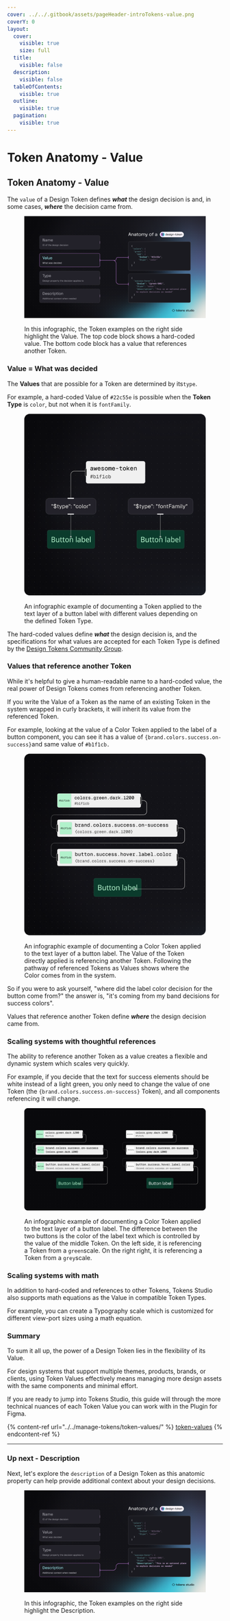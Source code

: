 ```yaml
---
cover: ../../.gitbook/assets/pageHeader-introTokens-value.png
coverY: 0
layout:
  cover:
    visible: true
    size: full
  title:
    visible: false
  description:
    visible: false
  tableOfContents:
    visible: true
  outline:
    visible: true
  pagination:
    visible: true
---
```


# Token Anatomy - Value

## Token Anatomy - Value

The `value` of a Design Token defines _**what**_ the design decision is and, in some cases, _**where**_ the decision came from.&#x20;

<figure><img src="../../.gitbook/assets/token-anatomy-value (1).png" alt=""><figcaption><p>In this infographic, the Token examples on the right side highlight the Value. The top code block shows a hard-coded value. The bottom code block has a value that references another Token. </p></figcaption></figure>



### Value = What was decided

The **Values** that are possible for a Token are determined by its`type`.

For example, a hard-coded Value of `#22c55e` is possible when the **Token Type** is `color`, but not when it is `fontFamily`.

<figure><img src="../../.gitbook/assets/token-intro-example-value.png" alt=""><figcaption><p>An infographic example of documenting a Token applied to the text layer of a button label with different values depending on the defined Token Type. </p></figcaption></figure>



The hard-coded values define _**what**_ the design decision is, and the specifications for what values are accepted for each Token Type is defined by the [Design Tokens Community Group](https://tr.designtokens.org/format/#types).&#x20;



### Values that reference another Token

While it's helpful to give a human-readable name to a hard-coded value, the real power of Design Tokens comes from referencing another Token.&#x20;

If you write the Value of a Token as the name of an existing Token in the system wrapped in curly brackets, it will inherit its value from the referenced Token.&#x20;

For example, looking at the value of a Color Token applied to the label of a button component, you can see it has a value of `{brand.colors.success.on-success}`and same value of `#b1f1cb.`

<figure><img src="../../.gitbook/assets/token-intro-example-value-references.png" alt=""><figcaption><p>An infographic example of documenting a Color Token applied to the text layer of a button label. The Value of the Token directly applied is referencing another Token. Following the pathway of referenced Tokens as Values shows where the Color comes from in the system. </p></figcaption></figure>



So if you were to ask yourself, "where did the label color decision for the button come from?" the answer is, "it's coming from my band decisions for success colors".

Values that reference another Token define _**where**_ the design decision came from.



### Scaling systems with thoughtful references

The ability to reference another Token as a value creates a flexible and dynamic system which scales very quickly.

For example, if you decide that the text for success elements should be white instead of a light green, you only need to change the value of one Token (the `{brand.colors.success.on-success}` Token), and all components referencing it will change.&#x20;

<figure><img src="../../.gitbook/assets/token-intro-example-value-references-changeToken.png" alt=""><figcaption><p>An infographic example of documenting a Color Token applied to the text layer of a button label. The difference between the two buttons is the color of the label text which is controlled by the value of the middle Token. On the left side, it is referencing a Token from a <code>green</code>scale. On the right right, it is referencing a Token from a <code>grey</code>scale. </p></figcaption></figure>





### Scaling systems with math

In addition to hard-coded and references to other Tokens, Tokens Studio also supports math equations as the Value in compatible Token Types.

For example, you can create a Typography scale which is customized for different view-port sizes using a math equation.



### Summary

To sum it all up, the power of a Design Token lies in the flexibility of its Value.&#x20;

For design systems that support multiple themes, products, brands, or clients, using Token Values effectively means managing more design assets with the same components and minimal effort.



If you are ready to jump into Tokens Studio, this guide will through the more technical nuances of each Token Value you can work with in the Plugin for Figma.

{% content-ref url="../../manage-tokens/token-values/" %}
[token-values](../../manage-tokens/token-values/)
{% endcontent-ref %}

***



### Up next - Description

Next, let's explore the `description` of a Design Token as this anatomic property can help provide additional context about your design decisions.&#x20;

<figure><img src="../../.gitbook/assets/token-anatomy-card-description@2x.png" alt=""><figcaption><p>In this infographic, the Token examples on the right side highlight the Description. </p></figcaption></figure>

